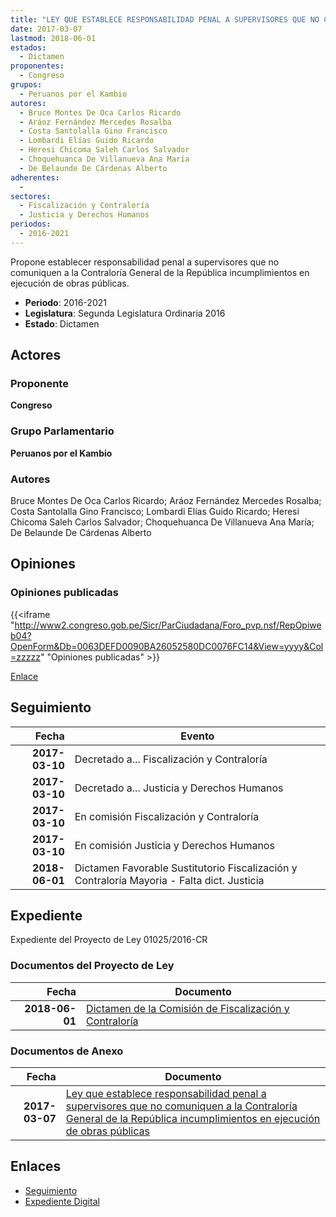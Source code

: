 ```yaml
---
title: "LEY QUE ESTABLECE RESPONSABILIDAD PENAL A SUPERVISORES QUE NO COMUNIQUEN A LA CONTRALORÍA GENERAL DE LA REPÚBLICA INCUMPLIMIENTOS EN EJECUCIÓN DE OBRAS PÚBLICAS"
date: 2017-03-07
lastmod: 2018-06-01
estados: 
  - Dictamen
proponentes: 
  - Congreso
grupos: 
  - Peruanos por el Kambio
autores: 
  - Bruce Montes De Oca Carlos Ricardo
  - Aráoz Fernández Mercedes Rosalba
  - Costa Santolalla Gino Francisco
  - Lombardi Elías Guido Ricardo
  - Heresi Chicoma Saleh Carlos Salvador
  - Choquehuanca De Villanueva Ana María
  - De Belaunde De Cárdenas Alberto
adherentes: 
  - 
sectores: 
  - Fiscalización y Contraloría
  - Justicia y Derechos Humanos
periodos: 
  - 2016-2021
---
```


Propone establecer responsabilidad penal a supervisores que no comuniquen a la Contraloría General de la República incumplimientos en ejecución de obras públicas.

- **Periodo**: 2016-2021
- **Legislatura**: Segunda Legislatura Ordinaria 2016
- **Estado**: Dictamen

## Actores

### Proponente

**Congreso**

### Grupo Parlamentario

**Peruanos por el Kambio**

### Autores

Bruce Montes De Oca Carlos Ricardo; Aráoz Fernández Mercedes Rosalba; Costa Santolalla Gino Francisco; Lombardi Elías Guido Ricardo; Heresi Chicoma Saleh Carlos Salvador; Choquehuanca De Villanueva Ana María; De Belaunde De Cárdenas Alberto


## Opiniones

### Opiniones publicadas

{{<iframe "http://www2.congreso.gob.pe/Sicr/ParCiudadana/Foro_pvp.nsf/RepOpiweb04?OpenForm&Db=0063DEFD0090BA26052580DC0076FC14&View=yyyy&Col=zzzzz" "Opiniones publicadas" >}}

[Enlace](http://www2.congreso.gob.pe/Sicr/ParCiudadana/Foro_pvp.nsf/RepOpiweb04?OpenForm&Db=0063DEFD0090BA26052580DC0076FC14&View=yyyy&Col=zzzzz)

## Seguimiento

| Fecha | Evento |
|------:|--------|
| **2017-03-10** | Decretado a... Fiscalización y Contraloría|
| **2017-03-10** | Decretado a... Justicia y Derechos Humanos|
| **2017-03-10** | En comisión Fiscalización y Contraloría|
| **2017-03-10** | En comisión Justicia y Derechos Humanos|
| **2018-06-01** | Dictamen Favorable Sustitutorio Fiscalización y Contraloría Mayoria - Falta dict. Justicia|


## Expediente

Expediente del Proyecto de Ley 01025/2016-CR


### Documentos del Proyecto de Ley

| Fecha | Documento |
|------:|--------|
| **2018-06-01** | [Dictamen de la Comisión de Fiscalización y Contraloría](http://www.leyes.congreso.gob.pe/Documentos/2016_2021/Dictamenes/Proyectos_de_Ley/01025DC12MAY20180601.pdf) |

### Documentos de Anexo

| Fecha | Documento |
|------:|--------|
| **2017-03-07** | [Ley que establece responsabilidad penal a supervisores que no comuniquen a la Contraloría General de la República incumplimientos en ejecución de obras públicas](http://www.leyes.congreso.gob.pe/Documentos/2016_2021/Proyectos_de_Ley_y_de_Resoluciones_Legislativas/PL0102520170307.pdf) |

## Enlaces 

- [Seguimiento](http://www2.congreso.gob.pe/Sicr/TraDocEstProc/CLProLey2016.nsf/f7fff46988ca05b1052578e100829cc7/b85f6018cf0b7553052580dc0076f7ab?OpenDocument)
- [Expediente Digital](http://www2.congreso.gob.pehttp://www2.congreso.gob.pe/Sicr/TraDocEstProc/CLProLey2016.nsf/f7fff46988ca05b1052578e100829cc7/b85f6018cf0b7553052580dc0076f7ab?OpenDocument&Click=05257FB7005EB655.eb71d0cf91d8294e05256cdf006b5706/$Body/0.1C6C)
